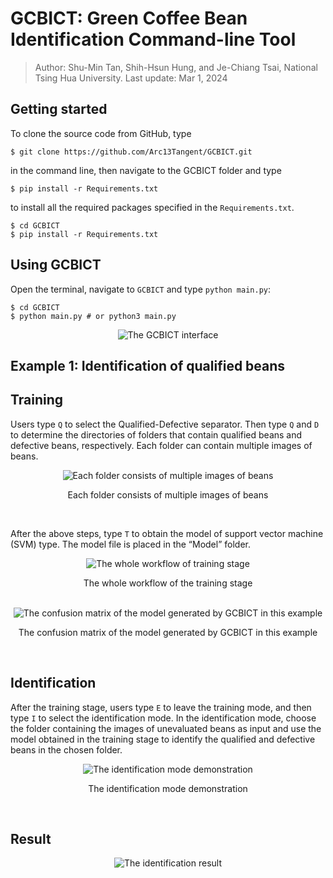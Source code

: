 # GCBICT: Green Coffee Bean Identification Command-line Tool
> Author: Shu-Min Tan, Shih-Hsun Hung, and Je-Chiang Tsai, National Tsing Hua University.
> Last update: Mar 1, 2024

## Getting started
To clone the source code from GitHub, type 
```console
$ git clone https://github.com/Arc13Tangent/GCBICT.git
```
in the command line, then navigate to the GCBICT folder and type 
```console
$ pip install -r Requirements.txt
```
to install all the required packages specified in the ```Requirements.txt```.
```console
$ cd GCBICT
$ pip install -r Requirements.txt
```

## Using GCBICT
Open the terminal, navigate to ```GCBICT``` and type ```python main.py```:
```console
$ cd GCBICT
$ python main.py # or python3 main.py
```
<div align="center">
<img src="https://i.imgur.com/LJ7UPyF.jpeg" alt="The GCBICT interface">
</div>

## Example 1: Identification of qualified beans
## Training
Users type $\texttt{Q}$ to select the Qualified-Defective separator. Then type $\texttt{Q}$
and $\texttt{D}$ to determine the directories of folders that contain qualified beans
and defective beans, respectively. Each folder can contain multiple images of
beans.

<div align="center">
    <img src="https://imgur.com/ZaLMyu1.png" alt="Each folder consists of multiple images of beans"> 
    <p>Each folder consists of multiple images of beans</p>
</div>
<br> 

After the above steps, type $\texttt{T}$ to obtain the model of support vector machine (SVM) type. The model file is placed in the “Model” folder.
<div align="center">
    <img src="https://imgur.com/Ve8bUXZ.jpg" alt="The whole workflow of training stage"> 
    <p>The whole workflow of the training stage</p>
</div>
<br> 

<div align="center">
    <img src="https://imgur.com/8V3y6in.png" alt="The confusion matrix of the model generated by GCBICT in this example"> 
    <p>The confusion matrix of the model generated by GCBICT in this example</p>
</div>
<br> 

## Identification
After the training stage, users type $\texttt{E}$ to leave the training mode, and then type $\texttt{I}$ to select the identification mode. In the identification mode, choose the folder containing the images of unevaluated beans as input and use the model obtained in the training stage to identify the qualified and defective beans in the chosen folder.

<div align="center">
    <img src="https://imgur.com/25TkBbX.jpg" alt="The identification mode demonstration"> 
    <p>The identification mode demonstration</p>
</div>
<br> 

## Result
<center>
    <img src="https://imgur.com/0dk0OoE.png" alt="The identification result"> 
</center>
<br> 
